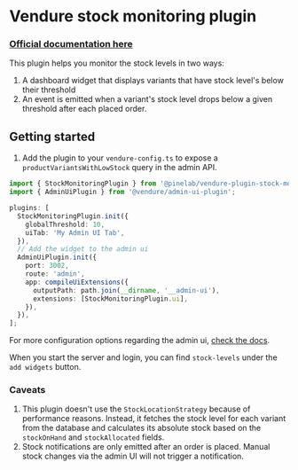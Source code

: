 # Vendure stock monitoring plugin

### [Official documentation here](https://plugins.pinelab.studio/plugin/vendure-plugin-stock-monitoring)

This plugin helps you monitor the stock levels in two ways:

1. A dashboard widget that displays variants that have stock level's below their threshold
2. An event is emitted when a variant's stock level drops below a given threshold after each placed order.

## Getting started

1. Add the plugin to your `vendure-config.ts` to expose a `productVariantsWithLowStock` query in the admin API.

```ts
import { StockMonitoringPlugin } from '@pinelab/vendure-plugin-stock-monitoring';
import { AdminUiPlugin } from '@vendure/admin-ui-plugin';

plugins: [
  StockMonitoringPlugin.init({
    globalThreshold: 10,
    uiTab: 'My Admin UI Tab',
  }),
  // Add the widget to the admin ui
  AdminUiPlugin.init({
    port: 3002,
    route: 'admin',
    app: compileUiExtensions({
      outputPath: path.join(__dirname, '__admin-ui'),
      extensions: [StockMonitoringPlugin.ui],
    }),
  }),
];
```

For more configuration options regarding the admin
ui, [check the docs](https://www.vendure.io/docs/plugins/extending-the-admin-ui/).

When you start the server and login, you can find `stock-levels` under the `add widgets` button.

### Caveats

1. This plugin doesn't use the `StockLocationStrategy` because of performance reasons. Instead, it fetches the stock level for each variant from the database and calculates its absolute stock based on the `stockOnHand` and `stockAllocated` fields.
2. Stock notifications are only emitted after an order is placed. Manual stock changes via the admin UI will not trigger a notification.
